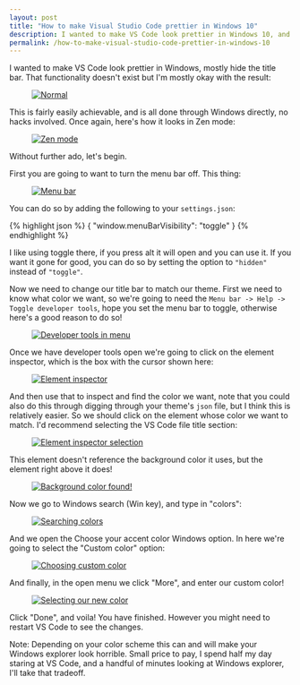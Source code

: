 ```yaml
---
layout: post
title: "How to make Visual Studio Code prettier in Windows 10"
description: I wanted to make VS Code look prettier in Windows 10, and potentially hide the title bar. That functionality doesn't exist but I'm mostly okay with the result.
permalink: /how-to-make-visual-studio-code-prettier-in-windows-10
---
```


I wanted to make VS Code look prettier in Windows, mostly hide the title bar. That functionality doesn't exist but I'm mostly okay with the result:

<figure>
  <a href="/assets/images/posts/2017-07-11-how-to-make-visual-studio-code-prettier-in-windows/normal.png" target="_blank">
    <img src="/assets/images/posts/2017-07-11-how-to-make-visual-studio-code-prettier-in-windows/normal.png" alt="Normal" />
  </a>
</figure>

This is fairly easily achievable, and is all done through Windows directly, no hacks involved. Once again, here's how it looks in Zen mode:

<figure>
  <a href="/assets/images/posts/2017-07-11-how-to-make-visual-studio-code-prettier-in-windows/zen-mode.png" target="_blank">
    <img src="/assets/images/posts/2017-07-11-how-to-make-visual-studio-code-prettier-in-windows/zen-mode.png" alt="Zen mode" />
  </a>
</figure>

Without further ado, let's begin.

First you are going to want to turn the menu bar off. This thing:

<figure>
  <a href="/assets/images/posts/2017-07-11-how-to-make-visual-studio-code-prettier-in-windows/menu-bar.png" target="_blank">
    <img src="/assets/images/posts/2017-07-11-how-to-make-visual-studio-code-prettier-in-windows/menu-bar.png" alt="Menu bar" />
  </a>
</figure>

You can do so by adding the following to your `settings.json`:

{% highlight json %}
{
  "window.menuBarVisibility": "toggle"
}
{% endhighlight %}

I like using toggle there, if you press alt it will open and you can use it. If you want it gone for good, you can do so by setting the option to `"hidden"` instead of `"toggle"`.

Now we need to change our title bar to match our theme. First we need to know what color we want, so we're going to need the `Menu bar -> Help -> Toggle developer tools`, hope you set the menu bar to toggle, otherwise here's a good reason to do so!

<figure>
  <a href="/assets/images/posts/2017-07-11-how-to-make-visual-studio-code-prettier-in-windows/developer-tools.png" target="_blank">
    <img src="/assets/images/posts/2017-07-11-how-to-make-visual-studio-code-prettier-in-windows/developer-tools.png" alt="Developer tools in menu" />
  </a>
</figure>

Once we have developer tools open we're going to click on the element inspector, which is the box with the cursor shown here:

<figure>
  <a href="/assets/images/posts/2017-07-11-how-to-make-visual-studio-code-prettier-in-windows/element-inspector.png" target="_blank">
    <img src="/assets/images/posts/2017-07-11-how-to-make-visual-studio-code-prettier-in-windows/element-inspector.png" alt="Element inspector" />
  </a>
</figure>

And then use that to inspect and find the color we want, note that you could also do this through digging through your theme's `json` file, but I think this is relatively easier. So we should click on the element whose color we want to match. I'd recommend selecting the VS Code file title section:

<figure>
  <a href="/assets/images/posts/2017-07-11-how-to-make-visual-studio-code-prettier-in-windows/element-inspector-selection.png" target="_blank">
    <img src="/assets/images/posts/2017-07-11-how-to-make-visual-studio-code-prettier-in-windows/element-inspector-selection.png" alt="Element inspector selection" />
  </a>
</figure>

This element doesn't reference the background color it uses, but the element right above it does!

<figure>
  <a href="/assets/images/posts/2017-07-11-how-to-make-visual-studio-code-prettier-in-windows/background-color-found.png" target="_blank">
    <img src="/assets/images/posts/2017-07-11-how-to-make-visual-studio-code-prettier-in-windows/background-color-found.png" alt="Background color found!" />
  </a>
</figure>

Now we go to Windows search (Win key), and type in "colors":

<figure>
  <a href="/assets/images/posts/2017-07-11-how-to-make-visual-studio-code-prettier-in-windows/color-search.png" target="_blank">
    <img src="/assets/images/posts/2017-07-11-how-to-make-visual-studio-code-prettier-in-windows/color-search.png" alt="Searching colors" />
  </a>
</figure>

And we open the Choose your accent color Windows option. In here we're going to select the "Custom color" option:

<figure>
  <a href="/assets/images/posts/2017-07-11-how-to-make-visual-studio-code-prettier-in-windows/custom-color.png" target="_blank">
    <img src="/assets/images/posts/2017-07-11-how-to-make-visual-studio-code-prettier-in-windows/custom-color.png" alt="Choosing custom color" />
  </a>
</figure>

And finally, in the open menu we click "More", and enter our custom color!

<figure>
  <a href="/assets/images/posts/2017-07-11-how-to-make-visual-studio-code-prettier-in-windows/select-color.png" target="_blank">
    <img src="/assets/images/posts/2017-07-11-how-to-make-visual-studio-code-prettier-in-windows/select-color.png" alt="Selecting our new color" />
  </a>
</figure>

Click "Done", and voila! You have finished. However you might need to restart VS Code to see the changes.

Note: Depending on your color scheme this can and will make your Windows explorer look horrible. Small price to pay, I spend half my day staring at VS Code, and a handful of minutes looking at Windows explorer, I'll take that tradeoff.
